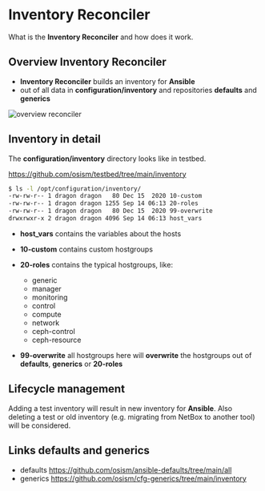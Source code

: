 # Inventory Reconciler

What is the **Inventory Reconciler** and how does it work.

## Overview Inventory Reconciler

* **Inventory Reconciler** builds an inventory for **Ansible**
* out of all data in **configuration/inventory** and repositories **defaults** and **generics**

![overview reconciler](./images/overview-reconciler.png)

## Inventory in detail

The **configuration/inventory** directory looks like in testbed.

<https://github.com/osism/testbed/tree/main/inventory>

```sh
$ ls -l /opt/configuration/inventory/
-rw-rw-r-- 1 dragon dragon   80 Dec 15  2020 10-custom
-rw-rw-r-- 1 dragon dragon 1255 Sep 14 06:13 20-roles
-rw-rw-r-- 1 dragon dragon   80 Dec 15  2020 99-overwrite
drwxrwxr-x 2 dragon dragon 4096 Sep 14 06:13 host_vars
```

* **host_vars** contains the variables about the hosts
* **10-custom** contains custom hostgroups
* **20-roles** contains the typical hostgroups, like:

  * generic
  * manager
  * monitoring
  * control
  * compute
  * network
  * ceph-control
  * ceph-resource

* **99-overwrite** all hostgroups here will **overwrite** the hostgroups out of **defaults**, **generics** or **20-roles**

## Lifecycle management

Adding a test inventory will result in new inventory for **Ansible**. Also deleting a test or old inventory (e.g. migrating from
NetBox to another tool) will be considered.

## Links **defaults** and **generics**

* defaults <https://github.com/osism/ansible-defaults/tree/main/all>
* generics <https://github.com/osism/cfg-generics/tree/main/inventory>
